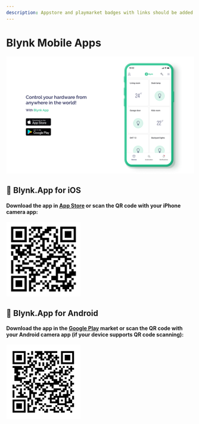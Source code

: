 ```yaml
---
description: Appstore and playmarket badges with links should be added here
---
```


# Blynk Mobile Apps

![](../.gitbook/assets/apps.png)

## 🍏 Blynk.App for iOS

#### Download the app in [App Store](https://apps.apple.com/us/app/blynk-iot/id1559317868) or scan the QR code with your iPhone camera app:

![](../.gitbook/assets/iosapplnk.png)

## 🤖 Blynk.App for Android

#### Download the app in the [Google Play](https://play.google.com/store/apps/details?id=cloud.blynk) market or scan the QR code with your Android camera app \(if your device supports QR code scanning\):

![](../.gitbook/assets/gplayapplnk.png)

### 

